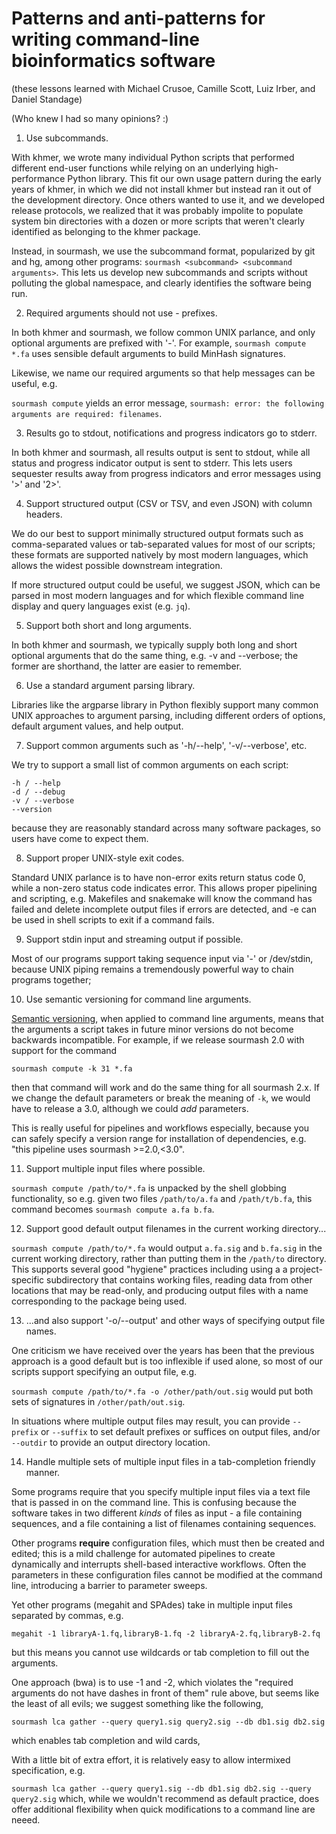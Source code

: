# Patterns and anti-patterns for writing command-line bioinformatics software

(these lessons learned with Michael Crusoe, Camille Scott, Luiz Irber,
and Daniel Standage)

(Who knew I had so many opinions? :)

1. Use subcommands.

With khmer, we wrote many individual Python scripts that performed
different end-user functions while relying on an underlying
high-performance Python library.  This fit our own usage pattern
during the early years of khmer, in which we did not install khmer
but instead ran it out of the development directory. Once others
wanted to use it, and we developed release protocols, we realized that
it was probably impolite to populate system bin directories with
a dozen or more scripts that weren't clearly identified as belonging to
the khmer package.

Instead, in sourmash, we use the subcommand format, popularized by git
and hg, among other programs: `sourmash <subcommand> <subcommand
arguments>`.  This lets us develop new subcommands and scripts without
polluting the global namespace, and clearly identifies the software
being run.

2. Required arguments should not use - prefixes.

In both khmer and sourmash, we follow common UNIX parlance, and
only optional arguments are prefixed with '-'.  For example,
`sourmash compute *.fa` uses sensible default arguments to build
MinHash signatures.

Likewise, we name our required arguments so that help messages can be
useful, e.g.

`sourmash compute` yields an error message, `sourmash: error: the following arguments are required: filenames`.

3. Results go to stdout, notifications and progress indicators go to stderr.

In both khmer and sourmash, all results output is sent to stdout,
while all status and progress indicator output is sent to stderr.
This lets users sequester results away from progress indicators and
error messages using '>' and '2>'.

4. Support structured output (CSV or TSV, and even JSON) with column headers.

We do our best to support minimally structured output formats such as
comma-separated values or tab-separated values for most of our
scripts; these formats are supported natively by most modern languages,
which allows the widest possible downstream integration.

If more structured output could be useful, we suggest JSON, which can
be parsed in most modern languages and for which flexible command line
display and query languages exist (e.g. `jq`).

5. Support both short and long arguments.

In both khmer and sourmash, we typically supply both long and short
optional arguments that do the same thing, e.g. -v and --verbose; the
former are shorthand, the latter are easier to remember.

6. Use a standard argument parsing library.

Libraries like the argparse library in Python flexibly support many
common UNIX approaches to argument parsing, including different orders
of options, default argument values, and help output.

7. Support common arguments such as '-h/--help', '-v/--verbose', etc.

We try to support a small list of common arguments on each script:

```
-h / --help
-d / --debug
-v / --verbose
--version
```

because they are reasonably standard across many software packages, so
users have come to expect them.

8. Support proper UNIX-style exit codes.

Standard UNIX parlance is to have non-error exits return status code
0, while a non-zero status code indicates error. This allows proper
pipelining and scripting, e.g. Makefiles and snakemake will know the
command has failed and delete incomplete output files if errors are
detected, and -e can be used in shell scripts to exit if a command fails.

9. Support stdin input and streaming output if possible.

Most of our programs support taking sequence input via '-' or
/dev/stdin, because UNIX piping remains a tremendously powerful way to
chain programs together;

10. Use semantic versioning for command line arguments.

[Semantic versioning](https://semver.org/), when applied to command line
arguments, means that the arguments a script takes in future minor versions
do not become backwards incompatible.  For example, if we release
sourmash 2.0 with support for the command

`sourmash compute -k 31 *.fa`

then that command will work and do the same thing for all sourmash 2.x.
If we change the default parameters or break the meaning of `-k`, we would
have to release a 3.0, although we could *add* parameters.

This is really useful for pipelines and workflows especially, because
you can safely specify a version range for installation of
dependencies, e.g.  "this pipeline uses sourmash >=2.0,<3.0".

11. Support multiple input files where possible.

`sourmash compute /path/to/*.fa` is unpacked by the shell globbing
functionality, so e.g. given two files `/path/to/a.fa` and
`/path/t/b.fa`, this command becomes `sourmash compute a.fa b.fa`.

12. Support good default output filenames in the current working directory...

`sourmash compute /path/to/*.fa` would output `a.fa.sig` and
`b.fa.sig` in the current working directory, rather than putting them
in the `/path/to` directory. This supports several good "hygiene"
practices including using a a project-specific subdirectory that
contains working files, reading data from other locations that may be
read-only, and producing output files with a name corresponding to the
package being used.

13. ...and also support '-o/--output' and other ways of specifying output file names.

One criticism we have received over the years has been that the
previous approach is a good default but is too inflexible if used
alone, so most of our scripts support specifying an output file, e.g.

`sourmash compute /path/to/*.fa -o /other/path/out.sig` would put both
sets of signatures in `/other/path/out.sig`.

In situations where multiple output files may result, you can provide
`--prefix` or `--suffix` to set default prefixes or suffices on output
files, and/or `--outdir` to provide an output directory location.

14. Handle multiple sets of multiple input files in a tab-completion friendly manner.

Some programs require that you specify multiple input
files via a text file that is passed in on the command line.  This is
confusing because the software takes in two different *kinds* of
files as input - a file containing sequences, and a file containing a list of
filenames containing sequences.

Other programs **require** configuration files, which must then be
created and edited; this is a mild challenge for automated pipelines
to create dynamically and interrupts shell-based interactive workflows.
Often the parameters in these configuration files cannot be modified
at the command line, introducing a barrier to parameter sweeps.

Yet other programs (megahit and SPAdes) take in multiple input files
separated by commas, e.g.

`megahit -1 libraryA-1.fq,libraryB-1.fq -2 libraryA-2.fq,libraryB-2.fq`

but this means you cannot use wildcards or tab completion to fill out
the arguments.

One approach (bwa) is to use -1 and -2, which violates the "required
arguments do not have dashes in front of them" rule above, but seems like
the least of all evils; we suggest something like the following,

`sourmash lca gather --query query1.sig query2.sig --db db1.sig db2.sig`

which enables tab completion and wild cards, 

With a little bit of extra effort, it is relatively easy to allow
intermixed specification, e.g.

`sourmash lca gather --query query1.sig --db db1.sig db2.sig --query query2.sig` which, while we wouldn't recommend as default practice, does offer additional flexibility when quick modifications to a command line are neeed.
